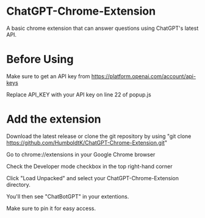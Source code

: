 # ChatGPT-Chrome-Extension
A basic chrome extension that can answer questions using ChatGPT's latest API.


# Before Using 
Make sure to get an API key from https://platform.openai.com/account/api-keys

Replace API_KEY with your API key on line 22 of popup.js

# Add the extension
Download the latest release or clone the git repository by using "git clone https://github.com/HumboldtK/ChatGPT-Chrome-Extension.git"

Go to chrome://extensions in your Google Chrome browser

Check the Developer mode checkbox in the top right-hand corner

Click "Load Unpacked" and select your ChatGPT-Chrome-Extension directory.

You'll then see "ChatBotGPT" in your extentions.

Make sure to pin it for easy access. 
